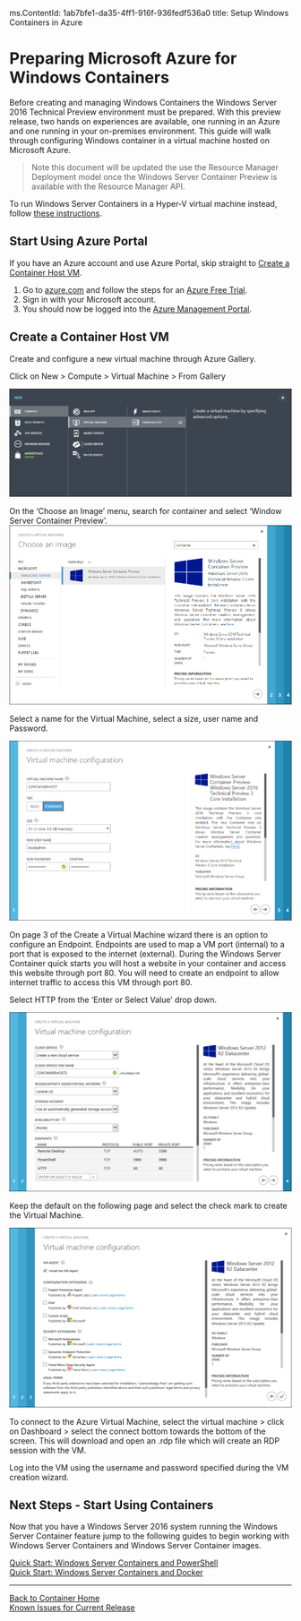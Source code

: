 ﻿ms.ContentId: 1ab7bfe1-da35-4ff1-916f-936fedf536a0
title: Setup Windows Containers in Azure

# Preparing Microsoft Azure for Windows Containers

Before creating and managing Windows Containers the Windows Server 2016 Technical Preview environment must be prepared. With this preview release, two hands on experiences are available, one running in an Azure and one running in your on-premises environment. This guide will walk through configuring Windows container in a virtual machine hosted on Microsoft Azure. 

> Note this document will be updated the use the Resource Manager Deployment model once the Windows Server Container Preview is available with the Resource Manager API.

To run Windows Server Containers in a Hyper-V virtual machine instead, follow [these instructions](./container_setup.md).

## Start Using Azure Portal
If you have an Azure account and use Azure Portal, skip straight to [Create a Container Host VM](#CreateacontainerhostVM).

1. Go to [azure.com](https://azure.microsoft.com) and follow the steps for an [Azure Free Trial](https://azure.microsoft.com/en-us/pricing/free-trial/).
2. Sign in with your Microsoft account.
3. You should now be logged into the [Azure Management Portal](https://manage.windowsazure.com/).

## Create a Container Host VM
Create and configure a new virtual machine through Azure Gallery.

Click on New > Compute > Virtual Machine > From Gallery

![](./media/CreateAzureVM.png)

On the ‘Choose an Image’ menu, search for container and select ‘Window Server Container Preview’.
![](media/Create_vm6.png)

Select a name for the Virtual Machine, select a size, user name and Password.

![](./media/Create_vm7.png)

On page 3 of the Create a Virtual Machine wizard there is an option to configure an Endpoint. Endpoints are used to map a VM port (internal) to a port that is exposed to the internet (external). During the Windows Server Container quick starts you will host a website in your container and access this website through port 80. You will need to create an endpoint to allow internet traffic to access this VM through port 80.

Select HTTP from the ‘Enter or Select Value’ drop down. 
 
![](media/AzurePorts.png)

Keep the default on the following page and select the check mark to create the Virtual Machine.
  
![](media/create_vm3.png)

To connect to the Azure Virtual Machine, select the virtual machine > click on Dashboard > select the connect bottom towards the bottom of the screen. This will download and open an .rdp file which will create an RDP session with the VM.

Log into the VM using the username and password specified during the VM creation wizard.

## Next Steps - Start Using Containers

Now that you have a Windows Server 2016 system running the Windows Server Container feature jump to the following guides to begin working with Windows Server Containers and Windows Server Container images. 

[Quick Start: Windows Server Containers and PowerShell](./manage_powershell.md)  
[Quick Start: Windows Server Containers and Docker](./manage_docker.md)

-------------------
[Back to Container Home](../containers_welcome.md)  
[Known Issues for Current Release](../about/work_in_progress.md)